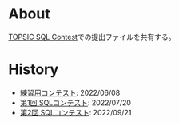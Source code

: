 # About

[TOPSIC SQL Contest](https://topsic-contest.jp/)での提出ファイルを共有する。

# History

+ [練習用コンテスト](https://topsic-contest.jp/contests/practice): 2022/06/08
+ [第1回 SQLコンテスト](https://topsic-contest.jp/contests/contest001): 2022/07/20
+ [第2回 SQLコンテスト](https://topsic-contest.jp/contests/contest002): 2022/09/21